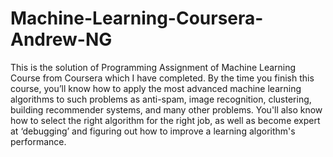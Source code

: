 # Machine-Learning-Coursera-Andrew-NG
This is the solution of Programming Assignment of Machine Learning Course from Coursera which I have completed.
By the time you finish this course, you’ll know how to apply the most advanced machine learning algorithms 
to such problems as anti-spam, image recognition, clustering, building recommender systems, and many other problems. 
You'll also know how to select the right algorithm for the right job, as well as become expert at ‘debugging’ and 
figuring out how to improve a learning algorithm's performance.
